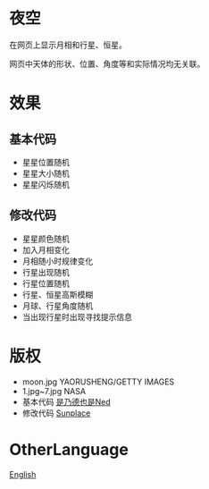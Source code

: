 # 夜空
在网页上显示月相和行星、恒星。

网页中天体的形状、位置、角度等和实际情况均无关联。

# 效果

## 基本代码
- 星星位置随机
- 星星大小随机
- 星星闪烁随机

## 修改代码
- 星星颜色随机
- 加入月相变化
- 月相随小时规律变化
- 行星出现随机
- 行星位置随机
- 行星、恒星高斯模糊
- 月球、行星角度随机
- 当出现行星时出现寻找提示信息

# 版权
- moon.jpg YAORUSHENG/GETTY IMAGES
- 1.jpg~7.jpg NASA
- 基本代码 [是乃德也是Ned](https://zhuanlan.zhihu.com/p/506079249)
- 修改代码 [Sunplace](https://blog.kkii.org)

# OtherLanguage  
[English](README.md)
